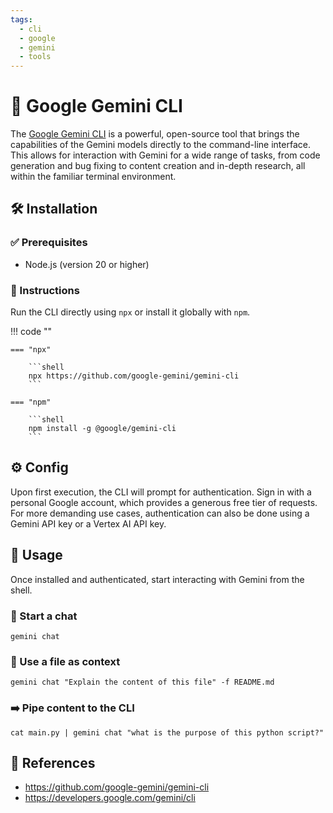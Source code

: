 ```yaml
---
tags:
  - cli
  - google
  - gemini
  - tools
---
```

# :gem: Google Gemini CLI

The [Google Gemini CLI][1] is a powerful, open-source tool that brings the capabilities of the Gemini models directly to the command-line interface. This allows for interaction with Gemini for a wide range of tasks, from code generation and bug fixing to content creation and in-depth research, all within the familiar terminal environment.

## :hammer_and_wrench: Installation

### :white_check_mark: Prerequisites

- Node.js (version 20 or higher)

### :rocket: Instructions

Run the CLI directly using `npx` or install it globally with `npm`.

!!! code ""

    === "npx"
    
        ```shell
        npx https://github.com/google-gemini/gemini-cli
        ```

    === "npm"
        
        ```shell
        npm install -g @google/gemini-cli
        ```

## :gear: Config

Upon first execution, the CLI will prompt for authentication. Sign in with a personal Google account, which provides a generous free tier of requests. For more demanding use cases, authentication can also be done using a Gemini API key or a Vertex AI API key.

## :pencil: Usage

Once installed and authenticated, start interacting with Gemini from the shell.

### :speech_balloon: Start a chat

```shell
gemini chat
```

### :page_facing_up: Use a file as context

```shell
gemini chat "Explain the content of this file" -f README.md
```

### :arrow_right: Pipe content to the CLI

```shell
cat main.py | gemini chat "what is the purpose of this python script?"
```

## :link: References

- <https://github.com/google-gemini/gemini-cli>
- <https://developers.google.com/gemini/cli>

[1]: https://github.com/google-gemini/gemini-cli
